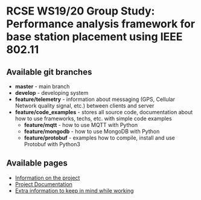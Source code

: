 # RCSE WS19/20 Group Study: Performance analysis framework for base station placement using IEEE 802.11

## Available git branches

- **master** - main branch
- **develop** - developing system
- **feature/telemetry** - information about messaging (GPS, Cellular Network quality signal, etc.) between clients and server
- **feature/code_examples** - stores all source code, documentation about how to use frameworks, techs, etc. with simple code examples
    - **feature/mqtt** - how to use MQTT with Python
    - **feature/mongodb** - how to use MongoDB with Python
    - **feature/protobuf** - examples how to compile, install and use Protobuf with Python3

## Available pages

- [Information on the project](DESCRIPTION.md)
- [Project Documentation](docs/README.md)
- [Extra information to keep in mind while working](extras/README.md)
